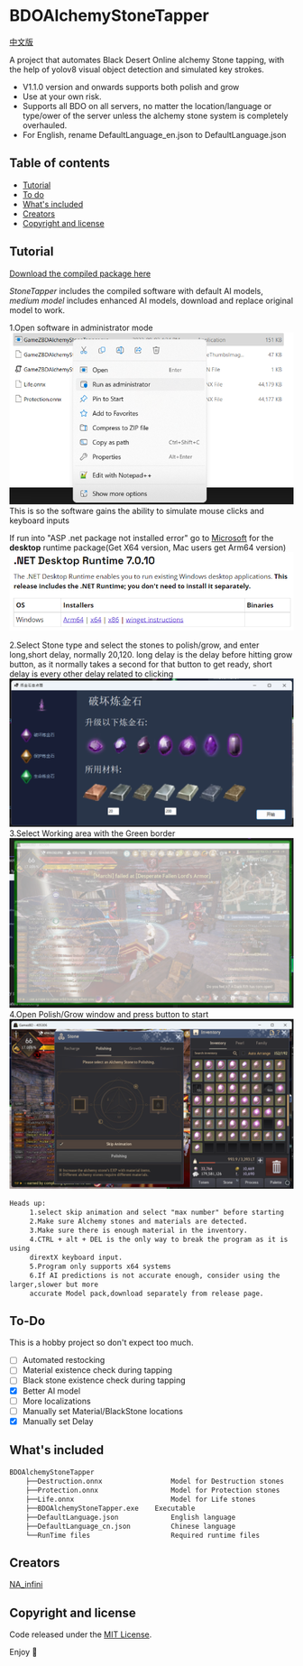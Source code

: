 # BDOAlchemyStoneTapper
 [中文版](/README_CN.md)

A project that automates Black Desert Online alchemy Stone tapping, with the help of yolov8 visual object 
detection and simulated key strokes.

- V1.1.0 version and onwards supports both polish and grow
- Use at your own risk.
- Supports all BDO on all servers, no matter the location/language or type/ower of the server unless the alchemy stone system is completely overhauled.
- For English, rename DefaultLanguage_en.json to DefaultLanguage.json
## Table of contents

- [Tutorial](#Tutorial)
- [To do](#To-Do)
- [What's included](#whats-included)
- [Creators](#creators)
- [Copyright and license](#copyright-and-license)

## Tutorial
[Download the compiled package here](https://github.com/NAinfini/BDOAlchemyStoneTapper/releases)

*StoneTapper* includes the compiled software with default AI models, *medium model* includes enhanced AI models, download and replace original model to work.

1.Open software in administrator mode
![1](MarkDownImages/Tutorial1.png)
This is so the software gains the ability to simulate mouse clicks and keyboard inputs


If run into "ASP .net package not installed error" go to [Microsoft](https://dotnet.microsoft.com/en-us/download/dotnet/7.0) 
for the **desktop** runtime package(Get X64 version, Mac users get Arm64 version) 
![1](MarkDownImages/error1.png)

2.Select Stone type and select the stones to polish/grow, and enter long,short delay, 
normally 20,120. long delay is the delay before hitting grow button, as it normally
takes a second for that button to get ready, short delay is every other delay related to clicking
![2](MarkDownImages/Tutorial2.png)
3.Select Working area with the Green border
![3](MarkDownImages/Tutorial3.png)
4.Open Polish/Grow window and press button to start
![4](MarkDownImages/Tutorial4.png)

```
Heads up:
     1.select skip animation and select "max number" before starting
     2.Make sure Alchemy stones and materials are detected.
     3.Make sure there is enough material in the inventory.
     4.CTRL + alt + DEL is the only way to break the program as it is using 
     dirextX keyboard input.
     5.Program only supports x64 systems
     6.If AI predictions is not accurate enough, consider using the larger,slower but more 
     accurate Model pack,download separately from release page.
```

## To-Do

This is a hobby project so don't expect too much.

- [ ] Automated restocking
- [ ] Material existence check during tapping
- [ ] Black stone existence check during tapping
- [x] Better AI model
- [ ] More localizations
- [ ] Manually set Material/BlackStone locations
- [X] Manually set Delay
## What's included


```text
BDOAlchemyStoneTapper
    ├──Destruction.onnx                 Model for Destruction stones
    ├──Protection.onnx                  Model for Protection stones
    ├──Life.onnx                        Model for Life stones
    ├──BDOAlchemyStoneTapper.exe    Executable
    ├──DefaultLanguage.json             English language
    ├──DefaultLanguage_cn.json          Chinese language
    └──RunTime files                    Required runtime files
```


## Creators

[NA_infini](https://github.com/NAinfini)

## Copyright and license

Code released under the [MIT License](https://reponame/blob/master/LICENSE).

Enjoy :metal:
